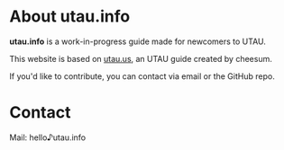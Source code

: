 # About utau.info

**utau.info** is a work-in-progress guide made for newcomers to UTAU.

This website is based on [utau.us](https://utau.us), an UTAU guide created by cheesum.

If you'd like to contribute, you can contact via email or the GitHub repo.

# Contact

Mail: hello♪utau.info
